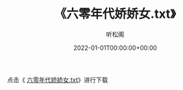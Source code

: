 ﻿---
title:  《六零年代娇娇女.txt》
date:   2022-01-01T00:00:00+00:00
author: 听松阁
layout: post
permalink: /六零年代娇娇女/
categories: 小说
tags: [小说]
---

点击《 [六零年代娇娇女.txt](http://img.660000.xyz/bookstukust/book/bntxt/10/六零年代娇娇女.txt)》进行下载